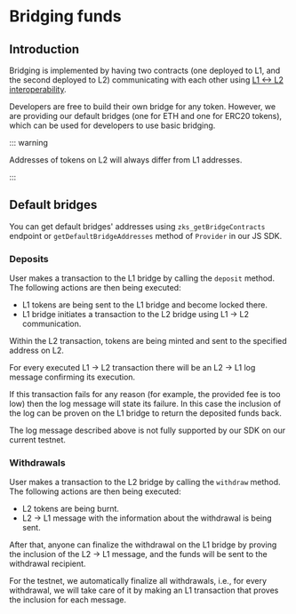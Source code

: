 # Bridging funds

## Introduction

Bridging is implemented by having two contracts 
(one deployed to L1, and the second deployed to L2)
communicating with each other using [L1 <-> L2 interoperability](./l1-l2-interop.md).

Developers are free to build their own bridge for any token.
However, we are providing our default bridges (one for ETH and one for ERC20 tokens), which can be used for developers to use basic bridging.

::: warning

Addresses of tokens on L2 will always differ from L1 addresses.

:::


## Default bridges

You can get default bridges' addresses using `zks_getBridgeContracts` endpoint
or `getDefaultBridgeAddresses` method of `Provider` in our JS SDK.

### Deposits

User makes a transaction to the L1 bridge by calling the `deposit` method. The following actions are then being executed:

- L1 tokens are being sent to the L1 bridge and become locked there.
- L1 bridge initiates a transaction to the L2 bridge using L1 -> L2 communication.

Within the L2 transaction, tokens are being minted and sent to the specified address on L2.

For every executed L1 -> L2 transaction there will be an L2 -> L1 log message confirming its execution.

If this transaction fails for any reason (for example, the provided fee is too low)
then the log message will state its failure.
In this case the inclusion of the log can be proven on the L1 bridge to return the deposited funds back.

The log message described above is not fully supported by our SDK on our current testnet.

### Withdrawals

User makes a transaction to the L2 bridge by calling the `withdraw` method. The following actions are then being executed:

- L2 tokens are being burnt.
- L2 -> L1 message with the information about the withdrawal is being sent.

After that, anyone can finalize the withdrawal on the L1 bridge by proving the inclusion of the L2 -> L1 message, and the funds will be sent to the withdrawal recipient.

For the testnet, we automatically finalize all withdrawals,
i.e., for every withdrawal, we will take care of it by making an L1 transaction that proves the inclusion for each message.
